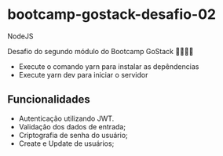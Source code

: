 # bootcamp-gostack-desafio-02
NodeJS

Desafio do segundo módulo do Bootcamp GoStack 🚀👨🏻‍🚀

- Execute o comando yarn para instalar as depêndencias
- Execute yarn dev para iniciar o servidor

## Funcionalidades
* Autenticação utilizando JWT.
* Validação dos dados de entrada;
* Criptografia de senha do usuário;
* Create e Update de usuários;
